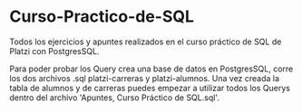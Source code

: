# Curso-Practico-de-SQL
Todos los ejercicios y apuntes realizados en el curso práctico de SQL de Platzi con PostgresSQL.

Para poder probar los Query crea una base de datos en PostgresSQL, corre los dos archivos .sql platzi-carreras y platzi-alumnos.
Una vez creada la tabla de alumnos y de carreras puedes empezar a utilizar todos los Querys dentro del archivo 'Apuntes, Curso Práctico de SQL.sql'.
